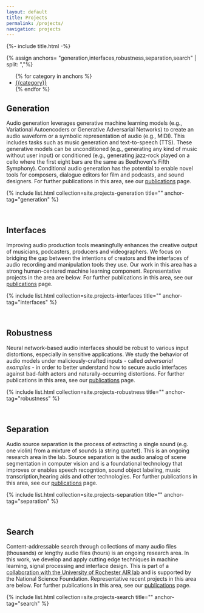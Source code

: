```yaml
---
layout: default
title: Projects
permalink: /projects/
navigation: projects
---
```


{%- include title.html -%}

{% assign anchors= "generation,interfaces,robustness,separation,search" | split: ","%}

<nav class="sub-nav">
    <ul class="nav">
    {% for category in anchors %}
    <li class="nav-item">
        <a class="nav-link" href="#{{category}}">{{category}}</a>
    </li>
    {% endfor %}
    </ul>
</nav>

## Generation
Audio generation leverages generative machine learning models (e.g., Variational Autoencoders or Generative Adversarial Networks) to create an audio waveform or a symbolic representation of audio (e.g., MIDI). This includes tasks such as music generation and text-to-speech (TTS). These generative models can be unconditioned (e.g., generating any kind of music without user input) or conditioned (e.g., generating jazz-rock played on a cello where the first eight bars are the same as Beethoven's Fifth Symphony). Conditional audio generation has the potential to enable novel tools for composers, dialogue editors for film and podcasts, and sound designers. For further publications in this area, see our [publications](/publications) page.

{% include list.html collection=site.projects-generation title="" anchor-tag="generation" %}

<br>

## Interfaces
Improving audio production tools meaningfully enhances the creative output of musicians, podcasters, producers and videographers. We focus on bridging the gap between the intentions of creators and the interfaces of audio recording and manipulation tools they use. Our work in this area has a strong human-centered machine learning component.  Representative projects in the area are below. For further publications in this area, see our [publications](/publications) page.

{% include list.html collection=site.projects-interfaces title="" anchor-tag="interfaces" %}

<br>

## Robustness
Neural network-based audio interfaces should be robust to various input distortions, especially in sensitive applications. We study the behavior of audio models under maliciously-crafted inputs - called _adversarial examples_ - in order to better understand how to secure audio interfaces against bad-faith actors and naturally-occurring distortions. For further publications in this area, see our [publications](/publications) page.

{% include list.html collection=site.projects-robustness title="" anchor-tag="robustness" %}

<br>

## Separation
Audio source separation is the process of extracting a single sound (e.g. one violin) from a mixture of sounds (a string quartet). This is an ongoing research area in the lab. Source separation is the audio analog of scene segmentation in computer vision and is a foundational technology that improves or enables speech recogntion, sound object labeling, music transcription,hearing aids and other technologies. For further publications in this area, see our [publications](/publications) page.

{% include list.html collection=site.projects-separation title="" anchor-tag="separation" %}

<br>

## Search
Content-addressable search through collections of many audio files (thousands) or lengthy audio files (hours) is an ongoing research area. In this work, we develop and apply cutting edge techniques in machine learning, signal processing and interface design. This is part of a [collaboration with the University of Rochester AIR lab](http://www2.ece.rochester.edu/projects/air/projects/audiosearch) and is supported by the National Science Foundation. Representative recent projects in this area are below. For further publications in this area, see our [publications](/publications) page.

{% include list.html collection=site.projects-search title="" anchor-tag="search" %}

<br>


